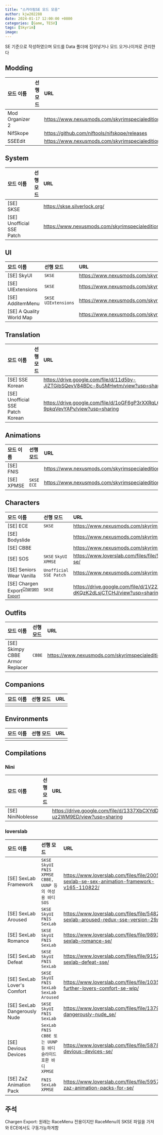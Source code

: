 ```yaml
---
title: "스카이림SE 모드 모음"
author: kjw202288
date: 2024-01-17 12:00:00 +0800
categories: [Game, TESV]
tags: [Skyrim]
image:
---
```


SE 기준으로 작성하였으며 모드를 Data 폴더에 집어넣거나 모드 오거나이저로 관리한다

## Modding

| 모드 이름 | 선행 모드 | URL |
|:---|:---|:---|
| Mod Organizer 2 | | <https://www.nexusmods.com/skyrimspecialedition/mods/6194> |
| NifSkope  | | <https://github.com/niftools/nifskope/releases> |
| SSEEdit  | | <https://www.nexusmods.com/skyrimspecialedition/mods/164>  |


## System

| 모드 이름 | 선행 모드 | URL | 
|:---|:---|:---|
| [SE] SKSE  | | <https://skse.silverlock.org/> | 
| [SE] Unofficial SSE Patch  | | <https://www.nexusmods.com/skyrimspecialedition/mods/266> |


## UI

| 모드 이름 | 선행 모드 | URL | 
|:---|:---|:---|
| [SE] SkyUI  | `SKSE`  | <https://www.nexusmods.com/skyrimspecialedition/mods/12604> |
| [SE] UIExtensions  | `SKSE` | <https://www.nexusmods.com/skyrimspecialedition/mods/17561> |
| [SE] AdditemMenu  | `SKSE` `UIExtensions` | <https://www.nexusmods.com/skyrimspecialedition/mods/17563> |
| [SE] A Quality World Map  | | <https://www.nexusmods.com/skyrimspecialedition/mods/5804> |

## Translation

| 모드 이름 | 선행 모드 | URL |
|:---|:---|:---|
| [SE] SSE Korean  | | <https://drive.google.com/file/d/11d5by-JjZTGibSQevV84BDc-8uSMHwtm/view?usp=sharing> |
| [SE] Unofficial SSE Patch Korean  | | <https://drive.google.com/file/d/1oGF6gP3rXXRqL6wx0ZAQ-9pkqVevYAPv/view?usp=sharing> |

## Animations

| 모드 이름 | 선행 모드 | URL | 
|:---|:---|:---|
| [SE] FNIS  | | <https://www.nexusmods.com/skyrimspecialedition/mods/3038> |
| [SE] XPMSE  | `SKSE` `ECE` | <https://www.nexusmods.com/skyrimspecialedition/mods/1988> |

## Characters

| 모드 이름 | 선행 모드 | URL |
|:---|:---|:---|
| [SE] ECE  | `SKSE` | <https://www.nexusmods.com/skyrimspecialedition/mods/12302/> |
| [SE] Bodyslide  | | <https://www.nexusmods.com/skyrimspecialedition/mods/201> |
| [SE] CBBE | | <https://www.nexusmods.com/skyrimspecialedition/mods/198> |
| [SE] SOS  | `SKSE` `SkyUI` `XPMSE` | <https://www.loverslab.com/files/file/5355-schlongs-of-skyrim-se/> |
| [SE] Seniors Wear Vanilla  | `Unofficial SSE Patch` | <https://www.nexusmods.com/skyrimspecialedition/mods/49883> |
| [SE] Chargen Export<sup>[Chargen Export](#ChargenExport)</sup>  | `SKSE` | <https://drive.google.com/file/d/1V22XEbm5XMfMVyRS-dKQzK2dLsjCTCHJ/view?usp=sharing> |

## Outfits

| 모드 이름 | 선행 모드 | URL | 
|:---|:---|:---|
| [SE] Skimpy CBBE Armor Replacer | `CBBE` | <https://www.nexusmods.com/skyrimspecialedition/mods/9234> |

## Companions

| 모드 이름 | 선행 모드 | URL |
|:---|:---|:---|
||||

## Environments

| 모드 이름 | 선행 모드 | URL |
|:---|:---|:---|
||||

## Compilations

### Nini

| 모드 이름 | 선행 모드 | URL |
|:---|:---|:---|
| [SE] NiniNoblesse | | <https://drive.google.com/file/d/1337XbCXYdDsF9kDmtXHrgL6-uz2WM9ED/view?usp=sharing> |


### loverslab

| 모드 이름 | 선행 모드 | URL | 
|:---|:---|:---|
| [SE] SexLab Framework  |  `SKSE` `SkyUI` `FNIS` `XPMSE` `CBBE, UUNP 등의 여성용 바디` `SOS` | <https://www.loverslab.com/files/file/20058-sexlab-se-sex-animation-framework-v165-110822/> |
| [SE] SexLab Aroused  |  `SKSE` `SkyUI` `FNIS` `SexLab` | <https://www.loverslab.com/files/file/5482-sexlab-aroused-redux-sse-version-29/> |
| [SE] SexLab Romance  |  `SKSE` `SkyUI` `FNIS` `SexLab` | <https://www.loverslab.com/files/file/9893-sexlab-romance-se/> |
| [SE] SexLab Defeat  |  `SKSE` `SkyUI` `FNIS` `SexLab`  | <https://www.loverslab.com/files/file/9152-sexlab-defeat-sse/> |
| [SE] SexLab Lover's Comfort |  `SKSE` `SkyUI` `FNIS` `SexLab`  `SexLab Aroused` | <https://www.loverslab.com/files/file/10356-further-lovers-comfort-se-wip/> |
| [SE] SexLab Dangerously Nude  |  `SKSE` `SkyUI` `FNIS` `SexLab` | <https://www.loverslab.com/files/file/13798-dangerously-nude_se/> |
| [SE] Devious Devices | `SexLab` `FNIS` `CBBE 또는 UUNP 등 바디슬라이드 호환 바디` `XPMSE` | <https://www.loverslab.com/files/file/5878-devious-devices-se/> |
| [SE] ZaZ Animation Pack | `FNIS` `SexLab` `XPMSE` | <https://www.loverslab.com/files/file/5957-zaz-animation-packs-for-se/> |

## 주석
<a name="ChargenExport">Chargen Export</a>: 원래는 RaceMenu 전용이지만 RaceMenu의 SKSE 파일을 가져와 ECE에서도 구동가능하게함
